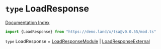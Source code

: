 # `type` LoadResponse

[Documentation Index](../README.md)

```ts
import {LoadResponse} from "https://deno.land/x/tsa@v0.0.55/mod.ts"
```

`type` LoadResponse = [LoadResponseModule](../interface.LoadResponseModule/README.md) | [LoadResponseExternal](../interface.LoadResponseExternal/README.md)